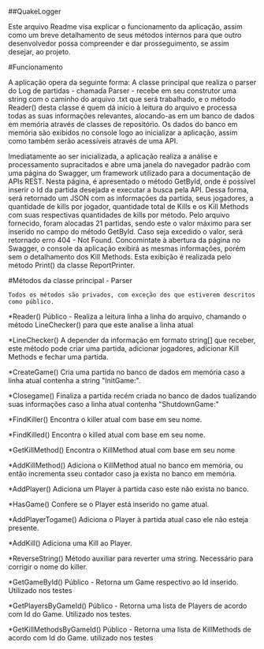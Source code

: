 ##QuakeLogger

Este arquivo Readme visa explicar o funcionamento da aplicação, assim como um breve detalhamento de seus métodos internos para 
que outro desenvolvedor possa compreender e dar prosseguimento, se assim desejar, ao projeto.

#Funcionamento

A aplicação opera da seguinte forma: A classe principal que realiza o parser do Log de partidas - chamada Parser - recebe em 
seu construtor uma string com o caminho do arquivo .txt que será trabalhado, e o método Reader() desta classe é quem dá início
à leitura do arquivo e processa todas as suas informações relevantes, alocando-as em um banco de dados em memória através de
classes de repositório.
Os dados do banco em memória são exibidos no console logo ao inicializar a aplicação, assim como também serão acessíveis através
de uma API.

Imediatamente ao ser inicializada, a aplicação realiza a análise e processamento supracitados e abre uma janela do navegador
padrão com uma página do Swagger, um framework utilizado para a documentação de APIs REST. Nesta página, é apresentado o método
GetById, onde é possível inserir o Id da partida desejada e executar a busca pela API. Dessa forma, será retornado um JSON
com as informações da partida, seus jogadores, a quantidade de kills por jogador, quantidade total de Kills e os Kill Methods
com suas respectivas quantidades de kills por método. Pelo arquivo fornecido, foram alocadas 21 partidas, sendo este o valor máximo
para ser inserido no campo do método GetById. Caso seja excedido o valor, será retornado erro 404 - Not Found.
Concomintate à abertura da página no Swagger, o console da aplicação exibirá as mesmas informações, porém sem o detalhamento
dos Kill Methods. Esta exibição é realizada pelo método Print() da classe ReportPrinter.

#Métodos da classe principal - Parser
	
	Todos os métodos são privados, com exceção dos que estiverem descritos como público.

*Reader()
	Público - Realiza a leitura linha a linha do arquivo, chamando o método LineChecker() para que este analise
	a linha atual

*LineChecker()
	A depender da informação em formato string[] que receber, este método pode criar uma partida, adicionar jogadores, adicionar
	Kill Methods e fechar uma partida.

*CreateGame()
	Cria uma partida no banco de dados em memória caso a linha atual contenha a string "InitGame:".

*Closegame()
	Finaliza a partida recém criada no banco de dados tualizando suas informações caso a linha atual contenha "ShutdownGame:"

*FindKiller()
	Encontra o killer atual com base em seu nome.

*FindKilled()
	Encontra o killed atual com base em seu nome.	
	
*GetKillMethod()
	Encontra o KillMethod atual com base em seu nome
	
*AddKillMethod()
	Adiciona o KillMethod atual no banco em memória, ou então incrementa sseu contador caso ja exista no banco em memória.
	
*AddPlayer()
    Adiciona um Player à partida caso este não exista no banco.

*HasGame()
	Confere se o Player está inserido no game atual.
	
*AddPlayerTogame()
	Adiciona o Player à partida atual caso ele não esteja presente.
	
*AddKill()
	Adiciona uma Kill ao Player.

*ReverseString()
	Método auxiliar para reverter uma string. Necessário para corrigir o nome do killer.
	
*GetGameById()
	Público - Retorna um Game respectivo ao Id inserido. Utilizado nos testes
	
*GetPlayersByGameId()
	Público - Retorna uma lista de Players de acordo com Id do Game. Utilizado nos testes.

*GetKillMethodsByGameId()
	Público - Retorna uma lista de KillMethods de acordo com Id do Game. utilizado nos testes
	
